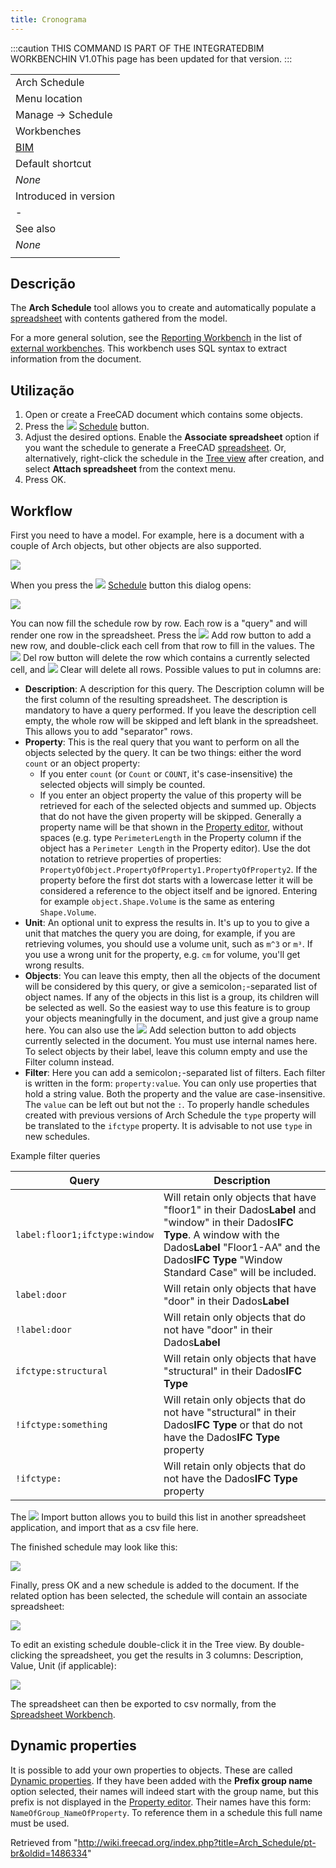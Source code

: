 ```yaml
---
title: Cronograma
---
```

:::caution
THIS COMMAND IS PART OF THE INTEGRATEDBIM WORKBENCHIN V1.0This page has been updated for that version.
:::

|  |
| --- |
| Arch Schedule |
| Menu location |
| Manage → Schedule |
| Workbenches |
| [BIM](/BIM_Workbench "BIM Workbench") |
| Default shortcut |
| *None* |
| Introduced in version |
| - |
| See also |
| *None* |
|  |

## Descrição

The **Arch Schedule** tool allows you to create and automatically populate a [spreadsheet](/Spreadsheet_Workbench "Spreadsheet Workbench") with contents gathered from the model.

For a more general solution, see the [Reporting Workbench](https://github.com/furti/FreeCAD-Reporting/tree/master) in the list of [external workbenches](/External_workbenches "External workbenches"). This workbench uses SQL syntax to extract information from the document.

## Utilização

1. Open or create a FreeCAD document which contains some objects.
2. Press the ![](/images/Arch_Schedule.svg) [Schedule](/Arch_Schedule "Arch Schedule") button.
3. Adjust the desired options. Enable the **Associate spreadsheet** option if you want the schedule to generate a FreeCAD [spreadsheet](/Spreadsheet_Workbench "Spreadsheet Workbench"). Or, alternatively, right-click the schedule in the [Tree view](/Tree_view "Tree view") after creation, and select **Attach spreadsheet** from the context menu.
4. Press OK.

## Workflow

First you need to have a model. For example, here is a document with a couple of Arch objects, but other objects are also supported.

![](/images/Arch_schedule_example01.jpg)

When you press the ![](/images/Arch_Schedule.svg) [Schedule](/Arch_Schedule "Arch Schedule") button this dialog opens:

![](/images/ArchSchedule.png)

You can now fill the schedule row by row. Each row is a "query" and will render one row in the spreadsheet. Press the ![](/images/List-add.svg) Add row button to add a new row, and double-click each cell from that row to fill in the values. The ![](/images/List-remove.svg) Del row button will delete the row which contains a currently selected cell, and ![](/images/Delete.svg) Clear will delete all rows. Possible values to put in columns are:

* **Description**: A description for this query. The Description column will be the first column of the resulting spreadsheet. The description is mandatory to have a query performed. If you leave the description cell empty, the whole row will be skipped and left blank in the spreadsheet. This allows you to add "separator" rows.
* **Property**: This is the real query that you want to perform on all the objects selected by the query. It can be two things: either the word `count` or an object property:
  + If you enter `count` (or `Count` or `COUNT`, it's case-insensitive) the selected objects will simply be counted.
  + If you enter an object property the value of this property will be retrieved for each of the selected objects and summed up. Objects that do not have the given property will be skipped. Generally a property name will be that shown in the [Property editor](/Property_editor "Property editor"), without spaces (e.g. type `PerimeterLength` in the Property column if the object has a `Perimeter Length` in the Property editor). Use the dot notation to retrieve properties of properties: `PropertyOfObject.PropertyOfProperty1.PropertyOfProperty2`. If the property before the first dot starts with a lowercase letter it will be considered a reference to the object itself and be ignored. Entering for example `object.Shape.Volume` is the same as entering `Shape.Volume`.
* **Unit**: An optional unit to express the results in. It's up to you to give a unit that matches the query you are doing, for example, if you are retrieving volumes, you should use a volume unit, such as `m^3` or `m³`. If you use a wrong unit for the property, e.g. `cm` for volume, you'll get wrong results.
* **Objects**: You can leave this empty, then all the objects of the document will be considered by this query, or give a semicolon`;`-separated list of object names. If any of the objects in this list is a group, its children will be selected as well. So the easiest way to use this feature is to group your objects meaningfully in the document, and just give a group name here. You can also use the ![](/images/Edit-select-all.svg) Add selection button to add objects currently selected in the document. You must use internal names here. To select objects by their label, leave this column empty and use the Filter column instead.
* **Filter**: Here you can add a semicolon`;`-separated list of filters. Each filter is written in the form: `property:value`. You can only use properties that hold a string value. Both the property and the value are case-insensitive. The `value` can be left out but not the `:`. To properly handle schedules created with previous versions of Arch Schedule the `type` property will be translated to the `ifctype` property. It is advisable to not use `type` in new schedules.

Example filter queries

| Query | Description |
| --- | --- |
| `label:floor1;ifctype:window` | Will retain only objects that have "floor1" in their Dados**Label** and "window" in their Dados**IFC Type**. A window with the Dados**Label** "Floor1-AA" and the Dados**IFC Type** "Window Standard Case" will be included. |
| `label:door` | Will retain only objects that have "door" in their Dados**Label** |
| `!label:door` | Will retain only objects that do not have "door" in their Dados**Label** |
| `ifctype:structural` | Will retain only objects that have "structural" in their Dados**IFC Type** |
| `!ifctype:something` | Will retain only objects that do not have "structural" in their Dados**IFC Type** or that do not have the Dados**IFC Type** property |
| `!ifctype:` | Will retain only objects that do not have the Dados**IFC Type** property |

The ![](/images/Document-open.svg) Import button allows you to build this list in another spreadsheet application, and import that as a csv file here.

The finished schedule may look like this:

![](/images/ArchScheduleExample.png)

Finally, press OK and a new schedule is added to the document. If the related option has been selected, the schedule will contain an associate spreadsheet:

![](/images/Arch_schedule_example04.jpg)

To edit an existing schedule double-click it in the Tree view. By double-clicking the spreadsheet, you get the results in 3 columns: Description, Value, Unit (if applicable):

![](/images/Arch_schedule_example05.jpg)

The spreadsheet can then be exported to csv normally, from the [Spreadsheet Workbench](/Spreadsheet_Workbench "Spreadsheet Workbench").

## Dynamic properties

It is possible to add your own properties to objects. These are called [Dynamic properties](/Property_editor#Actions "Property editor"). If they have been added with the **Prefix group name** option selected, their names will indeed start with the group name, but this prefix is not displayed in the [Property editor](/Property_editor "Property editor"). Their names have this form: `NameOfGroup_NameOfProperty`. To reference them in a schedule this full name must be used.

Retrieved from "<http://wiki.freecad.org/index.php?title=Arch_Schedule/pt-br&oldid=1486334>"